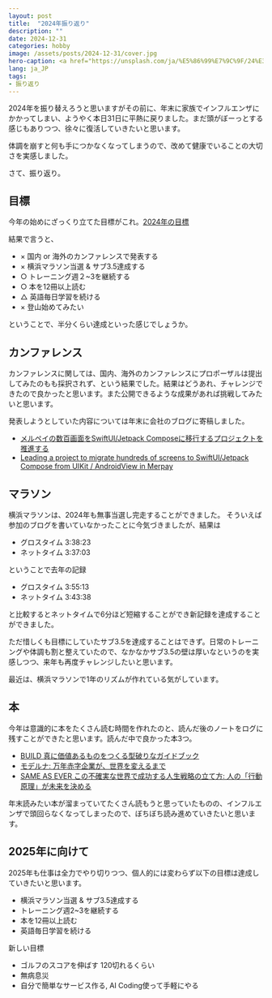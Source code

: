 ```yaml
---
layout: post
title:  "2024年振り返り"
description: ""
date: 2024-12-31
categories: hobby
image: /assets/posts/2024-12-31/cover.jpg
hero-caption: <a href="https://unsplash.com/ja/%E5%86%99%E7%9C%9F/24%E3%81%A8%E3%81%84%E3%81%86%E6%95%B0%E5%AD%97%E3%81%AE3d%E3%83%AC%E3%83%B3%E3%83%80%E3%83%AA%E3%83%B3%E3%82%B0-fbxOCoFHVVk?utm_content=creditCopyText&utm_medium=referral&utm_source=unsplash">Unsplash</a>の<a href="https://unsplash.com/ja/@eyestetix?utm_content=creditCopyText&utm_medium=referral&utm_source=unsplash">Eyestetix Studio</a>が撮影した写真
lang: ja_JP
tags:
- 振り返り
---
```


2024年を振り替えろうと思いますがその前に、年末に家族でインフルエンザにかかってしまい、ようやく本日31日に平熱に戻りました。まだ頭がぼーっとする感じもありつつ、徐々に復活していきたいと思います。

体調を崩すと何も手につかなくなってしまうので、改めて健康でいることの大切さを実感しました。

さて、振り返り。

## 目標

今年の始めにざっくり立てた目標がこれ。[2024年の目標](https://masamichiueta.github.io/hobby/2024/01/05/goals-for-2024.html)

結果で言うと、

- × 国内 or 海外のカンファレンスで発表する
- × 横浜マラソン当選 & サブ3.5達成する
- ○ トレーニング週２~3を継続する
- ○ 本を12冊以上読む
- △ 英語毎日学習を続ける
- × 登山始めてみたい

ということで、半分くらい達成といった感じでしょうか。

## カンファレンス

カンファレンスに関しては、国内、海外のカンファレンスにプロポーザルは提出してみたのもも採択されず、という結果でした。結果はどうあれ、チャレンジできたので良かったと思います。また公開できるような成果があれば挑戦してみたいと思います。

発表しようとしていた内容については年末に会社のブログに寄稿しました。
- [メルペイの数百画面をSwiftUI/Jetpack Composeに移行するプロジェクトを推進する](https://engineering.mercari.com/blog/entry/20241221-leading-a-project-to-migrate-hundreds-of-screens-to-swiftui-jetpack-compose-from-uikit-androidview-in-merpay/)
- [Leading a project to migrate hundreds of screens to SwiftUI/Jetpack Compose from UIKit / AndroidView in Merpay](https://engineering.mercari.com/en/blog/entry/20241221-leading-a-project-to-migrate-hundreds-of-screens-to-swiftui-jetpack-compose-from-uikit-androidview-in-merpay/)

## マラソン

横浜マラソンは、2024年も無事当選し完走することができました。
そういえば参加のブログを書いていなかったことに今気づきましたが、結果は

- グロスタイム 3:38:23
- ネットタイム 3:37:03

ということで去年の記録

- グロスタイム 3:55:13
- ネットタイム 3:43:38

と比較するとネットタイムで6分ほど短縮することができ新記録を達成することができました。

ただ惜しくも目標にしていたサブ3.5を達成することはできず。日常のトレーニングや体調も割と整えていたので、なかなかサブ3.5の壁は厚いなというのを実感しつつ、来年も再度チャレンジしたいと思います。

最近は、横浜マラソンで1年のリズムが作れている気がしています。

## 本

今年は意識的に本をたくさん読む時間を作れたのと、読んだ後のノートをログに残すことができたと思います。読んだ中で良かった本3つ。

- [BUILD 真に価値あるものをつくる型破りなガイドブック](https://masamichiueta.github.io/hobby/2024/02/11/build.html)
- [モデルナ: 万年赤字企業が、世界を変えるまで](https://masamichiueta.github.io/hobby/2024/11/04/the-messenger-moderna.html)
- [SAME AS EVER この不確実な世界で成功する人生戦略の立て方: 人の「行動原理」が未来を決める](https://masamichiueta.github.io/hobby/2024/12/01/same-as-ever.html)

年末読みたい本が溜まっていてたくさん読もうと思っていたものの、インフルエンザで頭回らなくなってしまったので、ぼちぼち読み進めていきたいと思います。


## 2025年に向けて

2025年も仕事は全力でやり切りつつ、個人的には変わらず以下の目標は達成していきたいと思います。

- 横浜マラソン当選 & サブ3.5達成する
- トレーニング週2~3を継続する
- 本を12冊以上読む
- 英語毎日学習を続ける

新しい目標

- ゴルフのスコアを伸ばす 120切れるくらい
- 無病息災
- 自分で簡単なサービス作る, AI Coding使って手軽にやる